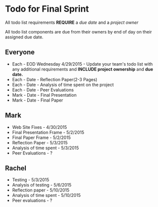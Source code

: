 Todo for Final Sprint
=====================
All todo list requirements **REQUIRE** a *due date* and a *project owner*

All todo list components are due from their owners by end of day on their
assigned due date.

Everyone
--------
- Each - EOD Wednesday 4/29/2015 - Update your team's todo list with any
additional requirements and **INCLUDE project ownership** and **due date.**
- Each - Date - Reflection Paper(2-3 Pages)
- Each - Date - Analysis of time spent on the project
- Each - Date - Peer Evaluations
- Mark - Date - Final Presentation
- Mark - Date - Final Paper 


Mark
--------
- Web Site Fixes - 4/30/2015
- Final Presentation Frame  - 5/2/2015
- Final Paper Frame - 5/2/2015
- Reflection Paper - 5/3/2015
- Analysis of time spent - 5/3/2015
- Peer Evaluations - ?

Rachel
--------
- Testing - 5/3/2015
- Analysis of testing - 5/6/2015
- Reflection paper - 5/10/2015
- Analysis of time spent - 5/10/2015
- Peer evaluations - ?




